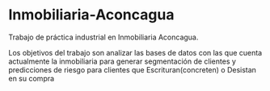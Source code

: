 # Inmobiliaria-Aconcagua

Trabajo de práctica industrial en Inmobiliaria Aconcagua.

Los objetivos del trabajo son analizar las bases de datos con las que cuenta actualmente la inmobiliaria para generar segmentación de clientes y predicciones de riesgo para clientes que Escrituran(concreten) o Desistan en su compra